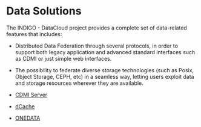 # Data Solutions

The INDIGO - DataCloud project  provides a complete set of data-related features that includes: 
* Distributed Data Federation through several protocols, in order to support both legacy application and advanced standard interfaces such as CDMI or just simple web interfaces.
* The possibility to federate diverse storage technologies (such as Posix, Object Storage, CEPH, etc) in a seamless way, letting users exploit data and storage resources wherever they are available.

* [CDMI Server](cdmi1.md)
* [dCache](dcache1.md)
* [ONEDATA](indigo1/onedata1.md)